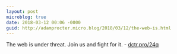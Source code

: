 ```yaml
---
layout: post
microblog: true
date: 2018-03-12 00:06 -0000
guid: http://adamprocter.micro.blog/2018/03/12/the-web-is.html
---
```

The web is under threat. Join us and fight for it. - [dctr.pro/24q](http://dctr.pro/24q)
